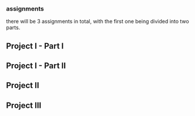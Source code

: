 ### assignments

there will be 3 assignments in total, with the first one being divided into two parts.

## Project I - Part I 
## Project I - Part II
## Project II
## Project III

